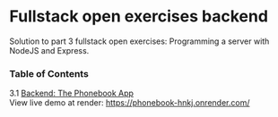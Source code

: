 # Fullstack open exercises backend

Solution to part 3 fullstack open exercises: Programming a server with NodeJS and Express.

### Table of Contents

3.1 [Backend: The Phonebook App](exercises/phonebook) <br/>
    View live demo at render: https://phonebook-hnkj.onrender.com/
